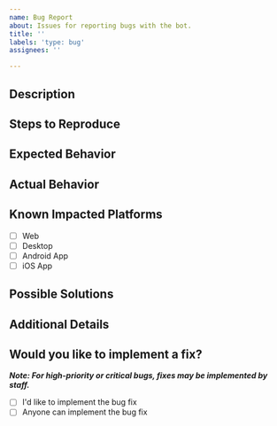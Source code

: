 ```yaml
---
name: Bug Report
about: Issues for reporting bugs with the bot.
title: ''
labels: 'type: bug'
assignees: ''

---
```


## Description
<!-- Describe the bug you've found -->


## Steps to Reproduce
<!-- Detail the exact list of steps to be able to encounter the bug -->


## Expected Behavior
<!-- Outline what you expect to occur, include screenshots if relevant -->


## Actual Behavior
<!-- Outline what occurs instead of the expected behaviour, include screenshots if relevant -->


## Known Impacted Platforms
<!-- Replace [ ] with [x] to mark items -->

- [ ] Web
- [ ] Desktop
- [ ] Android App
- [ ] iOS App

## Possible Solutions
<!-- Detail any solutions you might have in mind to be able to resolve the bug -->


## Additional Details
<!-- Delete this section if not applicable -->


## Would you like to implement a fix?

***Note: For high-priority or critical bugs, fixes may be implemented by staff.***
<!-- Replace [ ] with [x] with your choice -->

- [ ] I'd like to implement the bug fix
- [ ] Anyone can implement the bug fix
